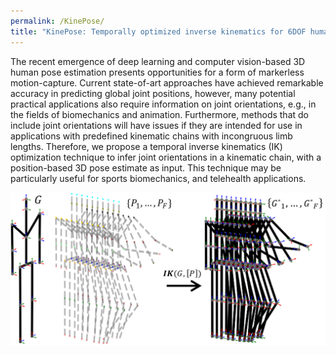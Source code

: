 ```yaml
---
permalink: /KinePose/
title: "KinePose: Temporally optimized inverse kinematics for 6DOF human pose estimation"
---
```


The recent emergence of deep learning and computer vision-based 3D human pose estimation presents opportunities for a form of markerless motion-capture.
Current state-of-art approaches have achieved remarkable accuracy in predicting global joint positions, however, many potential practical applications also require information on joint orientations, e.g., in the fields of biomechanics and animation. Furthermore, methods that do include joint orientations will have issues if they are intended for use in applications with predefined kinematic chains with incongruous limb lengths. Therefore, we propose a temporal inverse kinematics (IK) optimization technique to infer joint orientations in a kinematic chain, with a position-based 3D pose estimate as input. This technique may be particularly useful for sports biomechanics, and telehealth applications.

<p align="center">
  <img src="/assets/images/KinePose/KinePose.png" width="900">
</p>
